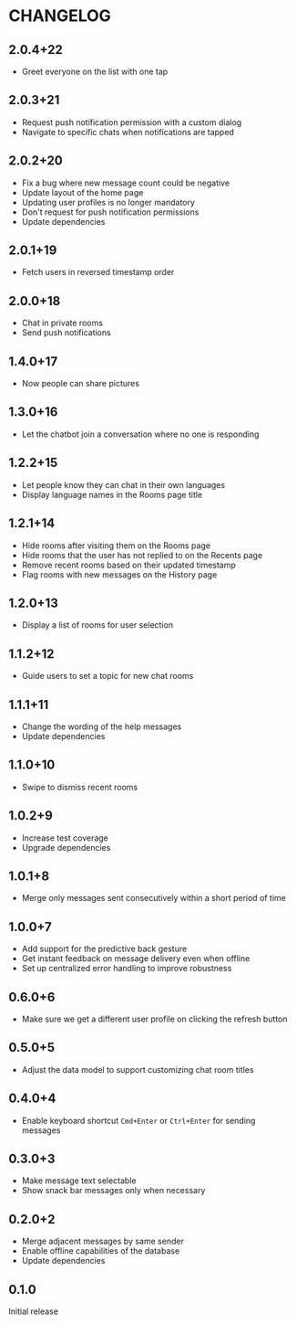 # CHANGELOG

## 2.0.4+22

- Greet everyone on the list with one tap

## 2.0.3+21

- Request push notification permission with a custom dialog
- Navigate to specific chats when notifications are tapped

## 2.0.2+20

- Fix a bug where new message count could be negative
- Update layout of the home page
- Updating user profiles is no longer mandatory
- Don't request for push notification permissions
- Update dependencies

## 2.0.1+19

- Fetch users in reversed timestamp order

## 2.0.0+18

- Chat in private rooms
- Send push notifications

## 1.4.0+17

- Now people can share pictures

## 1.3.0+16

- Let the chatbot join a conversation where no one is responding

## 1.2.2+15

- Let people know they can chat in their own languages
- Display language names in the Rooms page title

## 1.2.1+14

- Hide rooms after visiting them on the Rooms page
- Hide rooms that the user has not replied to on the Recents page
- Remove recent rooms based on their updated timestamp
- Flag rooms with new messages on the History page

## 1.2.0+13

- Display a list of rooms for user selection

## 1.1.2+12

- Guide users to set a topic for new chat rooms

## 1.1.1+11

- Change the wording of the help messages
- Update dependencies

## 1.1.0+10

- Swipe to dismiss recent rooms

## 1.0.2+9

- Increase test coverage
- Upgrade dependencies

## 1.0.1+8

- Merge only messages sent consecutively within a short period of time

## 1.0.0+7

- Add support for the predictive back gesture
- Get instant feedback on message delivery even when offline
- Set up centralized error handling to improve robustness

## 0.6.0+6

- Make sure we get a different user profile on clicking the refresh button

## 0.5.0+5

- Adjust the data model to support customizing chat room titles

## 0.4.0+4

- Enable keyboard shortcut `Cmd+Enter` or `Ctrl+Enter` for sending messages

## 0.3.0+3

- Make message text selectable
- Show snack bar messages only when necessary

## 0.2.0+2

- Merge adjacent messages by same sender
- Enable offline capabilities of the database
- Update dependencies

## 0.1.0

Initial release

